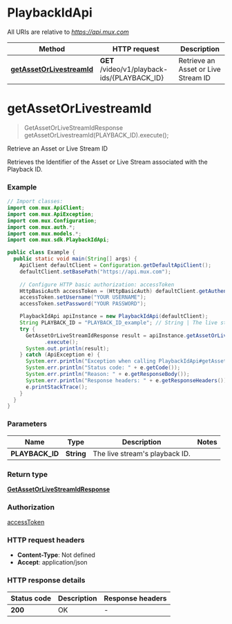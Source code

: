 # PlaybackIdApi

All URIs are relative to *https://api.mux.com*

Method | HTTP request | Description
------------- | ------------- | -------------
[**getAssetOrLivestreamId**](PlaybackIdApi.md#getAssetOrLivestreamId) | **GET** /video/v1/playback-ids/{PLAYBACK_ID} | Retrieve an Asset or Live Stream ID


<a name="getAssetOrLivestreamId"></a>
# **getAssetOrLivestreamId**
> GetAssetOrLiveStreamIdResponse getAssetOrLivestreamId(PLAYBACK_ID).execute();

Retrieve an Asset or Live Stream ID

Retrieves the Identifier of the Asset or Live Stream associated with the Playback ID.

### Example
```java
// Import classes:
import com.mux.ApiClient;
import com.mux.ApiException;
import com.mux.Configuration;
import com.mux.auth.*;
import com.mux.models.*;
import com.mux.sdk.PlaybackIdApi;

public class Example {
  public static void main(String[] args) {
    ApiClient defaultClient = Configuration.getDefaultApiClient();
    defaultClient.setBasePath("https://api.mux.com");
    
    // Configure HTTP basic authorization: accessToken
    HttpBasicAuth accessToken = (HttpBasicAuth) defaultClient.getAuthentication("accessToken");
    accessToken.setUsername("YOUR USERNAME");
    accessToken.setPassword("YOUR PASSWORD");

    PlaybackIdApi apiInstance = new PlaybackIdApi(defaultClient);
    String PLAYBACK_ID = "PLAYBACK_ID_example"; // String | The live stream's playback ID.
    try {
      GetAssetOrLiveStreamIdResponse result = apiInstance.getAssetOrLivestreamId(PLAYBACK_ID)
            .execute();
      System.out.println(result);
    } catch (ApiException e) {
      System.err.println("Exception when calling PlaybackIdApi#getAssetOrLivestreamId");
      System.err.println("Status code: " + e.getCode());
      System.err.println("Reason: " + e.getResponseBody());
      System.err.println("Response headers: " + e.getResponseHeaders());
      e.printStackTrace();
    }
  }
}
```

### Parameters

Name | Type | Description  | Notes
------------- | ------------- | ------------- | -------------
 **PLAYBACK_ID** | **String**| The live stream&#39;s playback ID. |

### Return type

[**GetAssetOrLiveStreamIdResponse**](GetAssetOrLiveStreamIdResponse.md)

### Authorization

[accessToken](../README.md#accessToken)

### HTTP request headers

 - **Content-Type**: Not defined
 - **Accept**: application/json

### HTTP response details
| Status code | Description | Response headers |
|-------------|-------------|------------------|
**200** | OK |  -  |

